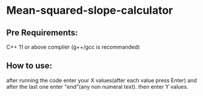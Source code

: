 # Mean-squared-slope-calculator
## Pre Requirements:
C++ 11 or above compiler (g++/gcc is recommanded)

## How to use:
after running the code enter your X values(after each value press Enter) and after the last one enter "end"(any non numeral text). then enter Y values.

